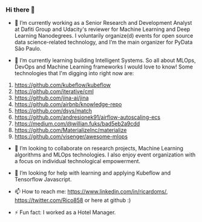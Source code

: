 ### Hi there 👋


- 🔭 I’m currently working as a Senior Research and Development Analyst at Dafiti Group and Udacity's reviewer for Machine Learning and Deep Learning Nanodegrees.
I voluntarily organize(d) events for open source data science-related technology, and I’m the main organizer for PyData São Paulo.

- 🌱 I’m currently learning building Intelligent Systems. So all about MLOps, DevOps and Machine Learning frameworks I would love to know! Some technologies that I'm digging into right now are:
1. https://github.com/kubeflow/kubeflow
2. https://github.com/iterative/cml
3. https://github.com/jina-ai/jina
4. https://github.com/airbnb/knowledge-repo
4. https://github.com/dsys/match
4. https://github.com/andresionek91/airflow-autoscaling-ecs
4. https://medium.com/@willian.fuks/bad5eb2a9cdd
5. https://github.com/MaterializeInc/materialize
5. https://github.com/visenger/awesome-mlops


- 👯 I’m looking to collaborate on research projects, Machine Learning algorithms and MLOps technologies. I also enjoy event organization with a focus on individual technological empowerment.

- 🤔 I’m looking for help with learning and applying Kubeflow and Tensorflow Javascript.

- 📫 How to reach me: https://www.linkedin.com/in/ricardoms/, https://twitter.com/Rico858 or here at github :)

- ⚡ Fun fact: I worked as a Hotel Manager.
